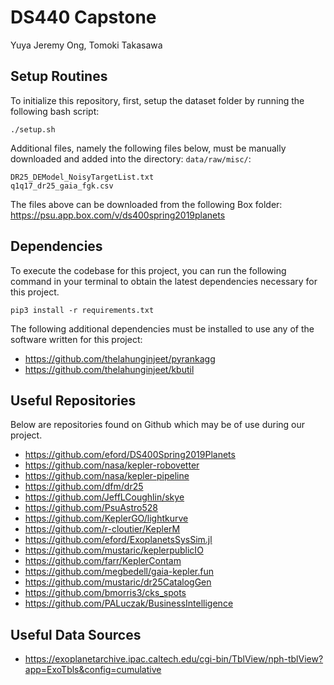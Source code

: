 
# DS440 Capstone

Yuya Jeremy Ong, Tomoki Takasawa

## Setup Routines
To initialize this repository, first, setup the dataset folder by running the following bash script:
```
./setup.sh
```

Additional files, namely the following files below, must be manually downloaded and added into the directory: `data/raw/misc/`:
```
DR25_DEModel_NoisyTargetList.txt
q1q17_dr25_gaia_fgk.csv
```

The files above can be downloaded from the following Box folder: https://psu.app.box.com/v/ds400spring2019planets

## Dependencies
To execute the codebase for this project, you can run the following command in your terminal to obtain the
latest dependencies necessary for this project.

```
pip3 install -r requirements.txt
```

The following additional dependencies must be installed to use any of the software written for this project:
* https://github.com/thelahunginjeet/pyrankagg
* https://github.com/thelahunginjeet/kbutil

## Useful Repositories
Below are repositories found on Github which may be of use during our project.
* https://github.com/eford/DS400Spring2019Planets
* https://github.com/nasa/kepler-robovetter
* https://github.com/nasa/kepler-pipeline
* https://github.com/dfm/dr25
* https://github.com/JeffLCoughlin/skye
* https://github.com/PsuAstro528
* https://github.com/KeplerGO/lightkurve
* https://github.com/r-cloutier/KeplerM
* https://github.com/eford/ExoplanetsSysSim.jl
* https://github.com/mustaric/keplerpublicIO
* https://github.com/farr/KeplerContam
* https://github.com/megbedell/gaia-kepler.fun
* https://github.com/mustaric/dr25CatalogGen
* https://github.com/bmorris3/cks_spots
* https://github.com/PALuczak/BusinessIntelligence

## Useful Data Sources
* https://exoplanetarchive.ipac.caltech.edu/cgi-bin/TblView/nph-tblView?app=ExoTbls&config=cumulative
